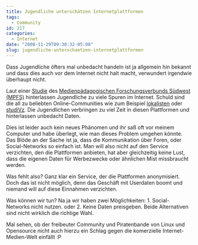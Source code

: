 ```yaml
---
title: Jugendliche unterschätzen Internetplattformen
tags:
  - Community
id: 217
categories:
  - Internet
date: "2008-11-29T09:30:32-05:00"
slug: jugendliche-unterschaetzen-internetplattformen
---
```


Dass Jugendliche öfters mal unbedacht handeln ist ja allgemein hin bekannt und dass dies auch vor dem Internet nicht halt macht, verwundert irgendwie überhaupt nicht.

Laut einer [Studie](http://www.mpfs.de/index.php?id=117) des [Medienpädagogischen Forschungsverbunds Südwest (MPFS)](http://www.mpfs.de/) hinterlassen Jugendliche zu viele Spuren im Internet. Schuld sind die all zu beliebten Online-Communities wie zum Beispiel [lokalisten](http://www.sbani.net/2008/06/11/lokalisten-ein-phanomen-der-bayern.html) oder [studiVz](http://www.studivz.de/). Die Jugendlichen verbringen zu viel Zeit in diesen Plattformen und hinterlassen unbedacht Daten.

Dies ist leider auch kein neues Phänomen und ihr saß oft vor meinem Computer und habe überlegt, wie man dieses Problem umgehen könnte. Das Blöde an der Sache ist ja, dass die Kommunikation über Foren, oder Social-Networks so einfach ist. Man will also nicht auf den Service verzichten, den die Plattformen anbieten, hat aber gleichzeitig keine Lust, dass die eigenen Daten für Werbezwecke oder ähnlichen Mist missbraucht werden.

Was fehlt also? Ganz klar ein Service, der die Plattformen anonymisiert. Doch das ist nicht möglich, denn das Geschäft mit Userdaten boomt und niemand will auf diese Einnahmen verzichten.

Was können wir tun? Na ja wir haben zwei Möglichkeiten: 1\. Social-Networks nicht nutzen. oder 2\. Keine Daten preisgeben. Beide Alternativen sind nicht wirklich die richtige Wahl.

Mal sehen, ob der freibeuter Community und Piratenbande von Linux und Opensource nicht auch hierzu ein Schlag gegen die komerzielle Internet-Medien-Welt einfällt :P
